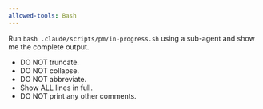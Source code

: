 ```yaml
---
allowed-tools: Bash
---
```


Run `bash .claude/scripts/pm/in-progress.sh` using a sub-agent and show me the
complete output.

- DO NOT truncate.
- DO NOT collapse.
- DO NOT abbreviate.
- Show ALL lines in full.
- DO NOT print any other comments.
